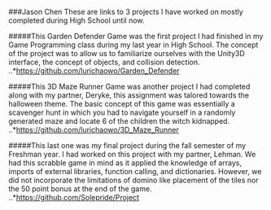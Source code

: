 ###Jason Chen
These are links to 3 projects I have worked on mostly completed during High School until now.

#####This Garden Defender Game was the first project I had finished in my Game Programming class during my last year in High School. The concept of the project was to allow us to familiarize ourselves with the Unity3D interface, the concept of objects, and collision detection.
..*<https://github.com/lurichaowo/Garden_Defender>

#####This 3D Maze Runner Game was another project I had completed along with my partner, Deryke, this assignment was talored towards the halloween theme. The basic concept of this game was essentially a scavenger hunt in which you had to navigate yourself in a randomly generated maze and locate 6 of the children the witch kidnapped.
..*<https://github.com/lurichaowo/3D_Maze_Runner>

#####This last one was my final project during the fall semester of my Freshman year. I had worked on this project with my partner, Lehman. We had this scrabble game in mind as it applied the knowledge of arrays, imports of external libraries, function calling, and dictionaries. However, we did not incorporate the limitations of domino like placement of the tiles nor the 50 point bonus at the end of the game.
..*<https://github.com/Solepride/Project>
